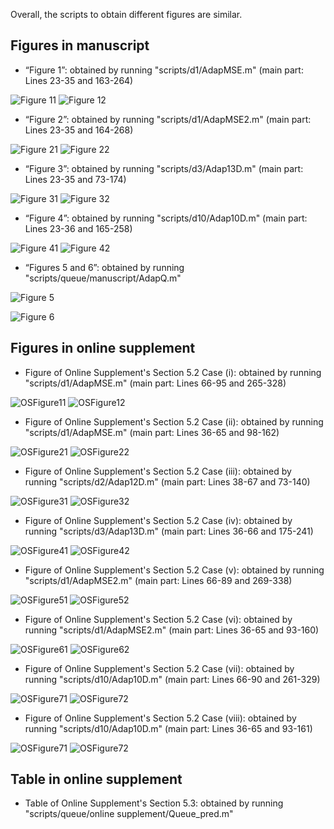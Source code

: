 Overall, the scripts to obtain different figures are similar.

## Figures in manuscript
*   “Figure 1”: obtained by running "scripts/d1/AdapMSE.m" (main part: Lines 23-35 and 163-264)

![Figure 11](Figure1(1).png)
![Figure 12](Figure1(2).png)

*   “Figure 2”: obtained by running "scripts/d1/AdapMSE2.m" (main part: Lines 23-35 and 164-268)

![Figure 21](Figure2(1).png)
![Figure 22](Figure2(2).png)

*   “Figure 3”: obtained by running "scripts/d3/Adap13D.m" (main part: Lines 23-35 and 73-174)

![Figure 31](Figure3(1).png)
![Figure 32](Figure3(2).png)

*   “Figure 4”: obtained by running "scripts/d10/Adap10D.m" (main part: Lines 23-36 and 165-258)

![Figure 41](Figure4(1).png)
![Figure 42](Figure4(2).png)

*   “Figures 5 and 6”: obtained by running "scripts/queue/manuscript/AdapQ.m" 

![Figure 5](Figure5.png)

![Figure 6](Figure6.png)


## Figures in online supplement

*   Figure of Online Supplement's Section 5.2 Case (i): obtained by running "scripts/d1/AdapMSE.m" (main part: Lines 66-95 and 265-328)

![OSFigure11](OS52Case1(1).png)
![OSFigure12](OS52Case1(2).png)

*   Figure of Online Supplement's Section 5.2 Case (ii): obtained by running "scripts/d1/AdapMSE.m" (main part: Lines 36-65 and 98-162)

![OSFigure21](OS52Case2(1).png)
![OSFigure22](OS52Case2(2).png)

*   Figure of Online Supplement's Section 5.2 Case (iii): obtained by running "scripts/d2/Adap12D.m" (main part: Lines 38-67 and 73-140)

![OSFigure31](OS52Case3(1).png)
![OSFigure32](OS52Case3(2).png)

*   Figure of Online Supplement's Section 5.2 Case (iv): obtained by running "scripts/d3/Adap13D.m" (main part: Lines 36-66 and 175-241)

![OSFigure41](OS52Case4(1).png)
![OSFigure42](OS52Case4(2).png)

*   Figure of Online Supplement's Section 5.2 Case (v): obtained by running "scripts/d1/AdapMSE2.m" (main part: Lines 66-89 and 269-338)

![OSFigure51](OS52Case5(1).png)
![OSFigure52](OS52Case5(2).png)

*   Figure of Online Supplement's Section 5.2 Case (vi): obtained by running "scripts/d1/AdapMSE2.m" (main part: Lines 36-65 and 93-160)

![OSFigure61](OS52Case6(1).png)
![OSFigure62](OS52Case6(2).png)

*   Figure of Online Supplement's Section 5.2 Case (vii): obtained by running "scripts/d10/Adap10D.m" (main part: Lines 66-90 and 261-329)

![OSFigure71](OS52Case7(1).png)
![OSFigure72](OS52Case7(2).png)

*   Figure of Online Supplement's Section 5.2 Case (viii): obtained by running "scripts/d10/Adap10D.m" (main part: Lines 36-65 and 93-161)

![OSFigure71](OS52Case7(1).png)
![OSFigure72](OS52Case7(2).png)


## Table in online supplement

*   Table of Online Supplement's Section 5.3: obtained by running "scripts/queue/online supplement/Queue_pred.m"

